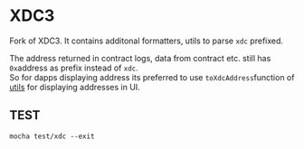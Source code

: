 # XDC3

Fork of XDC3.
It contains additonal formatters, utils to parse `xdc` prefixed.

The address returned in contract logs, data from contract etc. still has `0x`address as prefix instead of `xdc`.  
So for dapps displaying address its preferred to use `toXdcAddress`function of [utils](packages/web3-utils/src/index.js) for displaying addresses in UI.   
  
## TEST

```
mocha test/xdc --exit
```